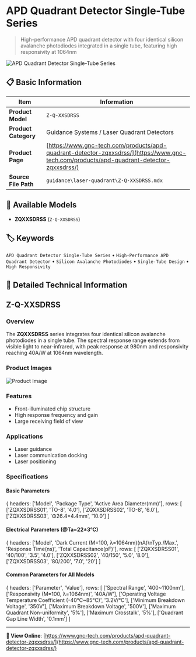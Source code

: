 # APD Quadrant Detector Single-Tube Series

> High-performance APD quadrant detector with four identical silicon avalanche photodiodes integrated in a single tube, featuring high responsivity at 1064nm

![APD Quadrant Detector Single-Tube Series](https://www.gnc-tech.com/images/products/guidance/laser-quadrant/Z-Q-XXSDRSS/Z-Q-XXSDRSS.webp)

## 📋 Basic Information

| Item | Information |
|------|------|
| **Product Model** | `Z-Q-XXSDRSS` |
| **Product Category** | Guidance Systems / Laser Quadrant Detectors |
| **Product Page** | [https://www.gnc-tech.com/products/apd-quadrant-detector-zqxxsdrss/](https://www.gnc-tech.com/products/apd-quadrant-detector-zqxxsdrss/) |
| **Source File Path** | `guidance\laser-quadrant\Z-Q-XXSDRSS.mdx` |

## 🔧 Available Models

- **ZQXXSDRSS** (`Z-Q-XXSDRSS`)

## 🏷️ Keywords

`APD Quadrant Detector Single-Tube Series` • `High-Performance APD Quadrant Detector` • `Silicon Avalanche Photodiodes` • `Single-Tube Design` • `High Responsivity`

## 📖 Detailed Technical Information

## Z-Q-XXSDRSS

### Overview

The **ZQXXSDRSS** series integrates four identical silicon avalanche photodiodes in a single tube. The spectral response range extends from visible light to near-infrared, with peak response at 980nm and responsivity reaching 40A/W at 1064nm wavelength.

### Product Images

![Product Image](https://www.gnc-tech.com/products/guidance/laser-quadrant/Z-Q-XXSDRSS/Z-Q-XXSDRSS-Slide-01.webp)

### Features

- Front-illuminated chip structure
- High response frequency and gain
- Large receiving field of view

### Applications

- Laser guidance
- Laser communication docking
- Laser positioning

### Specifications

#### Basic Parameters
  
{
headers: ['Model', 'Package Type', 'Active Area Diameter(mm)'],
rows: [
  ['ZQXXSDRSS01', 'TO-8', '4.0'],
  ['ZQXXSDRSS02', 'TO-8', '6.0'],
  ['ZQXXSDRSS03', 'Φ26.4*4.4mm', '10.0']
]

#### Electrical Parameters (@Ta=22±3°C)
  
{
headers: ['Model', 'Dark Current (M=100, λ=1064nm)(nA)\nTyp./Max.', 'Response Time(ns)', 'Total Capacitance(pF)'],
rows: [
  ['ZQXXSDRSS01', '40/100', '3.5', '4.0'],
  ['ZQXXSDRSS02', '40/150', '5.0', '8.0'],
  ['ZQXXSDRSS03', '80/200', '7.0', '20']
]

#### Common Parameters for All Models
  
{
headers: ['Parameter', 'Value'],
rows: [
  ['Spectral Range', '400~1100nm'],
  ['Responsivity (M=100, λ=1064nm)', '40A/W'],
  ['Operating Voltage Temperature Coefficient (-40°C~85°C)', '3.2V/°C'],
  ['Minimum Breakdown Voltage', '350V'],
  ['Maximum Breakdown Voltage', '500V'],
  ['Maximum Quadrant Non-uniformity', '5%'],
  ['Maximum Crosstalk', '5%'],
  ['Quadrant Gap Line Width', '0.1mm']
]

    
  

---

**🔗 View Online**: [https://www.gnc-tech.com/products/apd-quadrant-detector-zqxxsdrss/](https://www.gnc-tech.com/products/apd-quadrant-detector-zqxxsdrss/)
